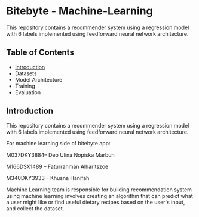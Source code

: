 # Bitebyte - Machine-Learning
This repository contains a recommender system using a regression model with 6 labels implemented using feedforward neural network architecture.

## Table of Contents
* [Introduction](#Introduction)
* Datasets
* Model Architecture
* Training
* Evaluation

## Introduction
This repository contains a recommender system using a regression model with 6 labels implemented using feedforward neural network architecture.

For machine learning side of bitebyte app:

M037DKY3884– Deo Ulina Nopiska Marbun

M166DSX1489 – Faturrahman Alharitszoe

M340DKY3933 – Khusna Hanifah

Machine Learning team is responsible for building recommendation system using machine learning involves creating an algorithm that can predict what a user might like or find useful dietary recipes based on the user's input, and collect the dataset.

